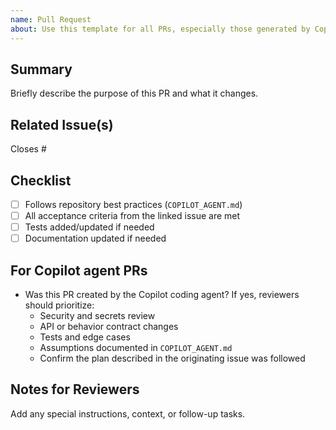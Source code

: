 ```yaml
---
name: Pull Request
about: Use this template for all PRs, especially those generated by Copilot Coding Agent
---
```


## Summary
Briefly describe the purpose of this PR and what it changes.

## Related Issue(s)
Closes #

## Checklist
- [ ] Follows repository best practices (`COPILOT_AGENT.md`)
- [ ] All acceptance criteria from the linked issue are met
- [ ] Tests added/updated if needed
- [ ] Documentation updated if needed

## For Copilot agent PRs
- Was this PR created by the Copilot coding agent? If yes, reviewers should prioritize:
  - Security and secrets review
  - API or behavior contract changes
  - Tests and edge cases
  - Assumptions documented in `COPILOT_AGENT.md`
  - Confirm the plan described in the originating issue was followed

## Notes for Reviewers
Add any special instructions, context, or follow-up tasks.
